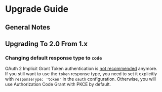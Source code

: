 # Upgrade Guide

## General Notes

## Upgrading To 2.0 From 1.x

### Changing default response type to `code`

OAuth 2 Implicit Grant Token authentication
is [not recommended](https://datatracker.ietf.org/doc/html/draft-ietf-oauth-security-topics) anymore. If you still
want to use the `token` response type, you need to set it explicitly with `responseType: 'token'` in the
`oauth` configuration. Otherwise, you will use Authorization Code Grant with PKCE by default.


